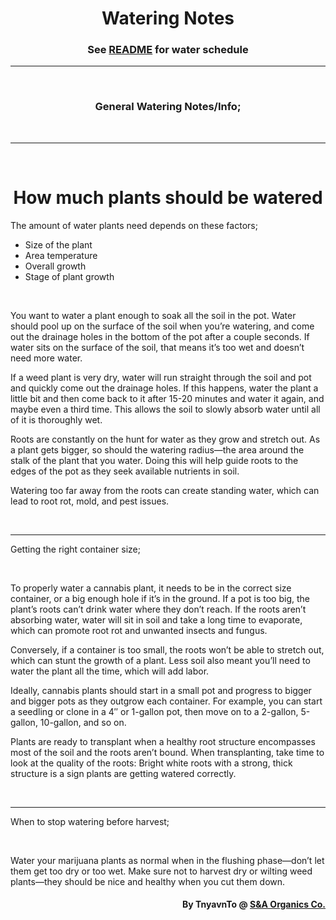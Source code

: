 <h1 align="center">Watering Notes</h1>
<h3 align="center">See <a href="./README.md">README</a> for water schedule</h3>

___

<br>

<h3 align="center">General Watering Notes/Info;</h3>

<br>

---

<br>

<h1 align="center">How much plants should be watered</h1>

<p>The amount of water plants need depends on these factors;</p>

- Size of the plant
- Area temperature
- Overall growth
- Stage of plant growth

<br>

<p>You want to water a plant enough to soak all the soil in the pot. Water should pool up on the surface of the soil when you’re watering, and come out the drainage holes in the bottom of the pot after a couple seconds. If water sits on the surface of the soil, that means it’s too wet and doesn’t need more water.

If a weed plant is very dry, water will run straight through the soil and pot and quickly come out the drainage holes. If this happens, water the plant a little bit and then come back to it after 15-20 minutes and water it again, and maybe even a third time. This allows the soil to slowly absorb water until all of it is thoroughly wet.

Roots are constantly on the hunt for water as they grow and stretch out. As a plant gets bigger, so should the watering radius—the area around the stalk of the plant that you water. Doing this will help guide roots to the edges of the pot as they seek available nutrients in soil.

Watering too far away from the roots can create standing water, which can lead to root rot, mold, and pest issues.</p>

<br>

___

<p>Getting the right container size;</p>

<br>

<p>To properly water a cannabis plant, it needs to be in the correct size container, or a big enough hole if it’s in the ground. If a pot is too big, the plant’s roots can’t drink water where they don’t reach. If the roots aren’t absorbing water, water will sit in soil and take a long time to evaporate, which can promote root rot and unwanted insects and fungus.

Conversely, if a container is too small, the roots won’t be able to stretch out, which can stunt the growth of a plant. Less soil also meant you’ll need to water the plant all the time, which will add labor.

Ideally, cannabis plants should start in a small pot and progress to bigger and bigger pots as they outgrow each container. For example, you can start a seedling or clone in a 4″ or 1-gallon pot, then move on to a 2-gallon, 5-gallon, 10-gallon, and so on.

Plants are ready to transplant when a healthy root structure encompasses most of the soil and the roots aren’t bound. When transplanting, take time to look at the quality of the roots: Bright white roots with a strong, thick structure is a sign plants are getting watered correctly.</p>

<br>

___

<p>When to stop watering before harvest;</p>

<br>

<p>Water your marijuana plants as normal when in the flushing phase—don’t let them get too dry or too wet. Make sure not to harvest dry or wilting weed plants—they should be nice and healthy when you cut them down.</p>

<h4 align="right">By TnyavnTo @ <a href="https://sna-organics.com">S&A Organics Co.</a></h4>
